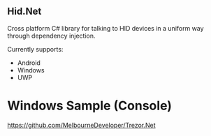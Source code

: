 ## Hid.Net
Cross platform C# library for talking to HID devices in a uniform way through dependency injection.

Currently supports:
* Android
* Windows
* UWP

# Windows Sample (Console)
https://github.com/MelbourneDeveloper/Trezor.Net